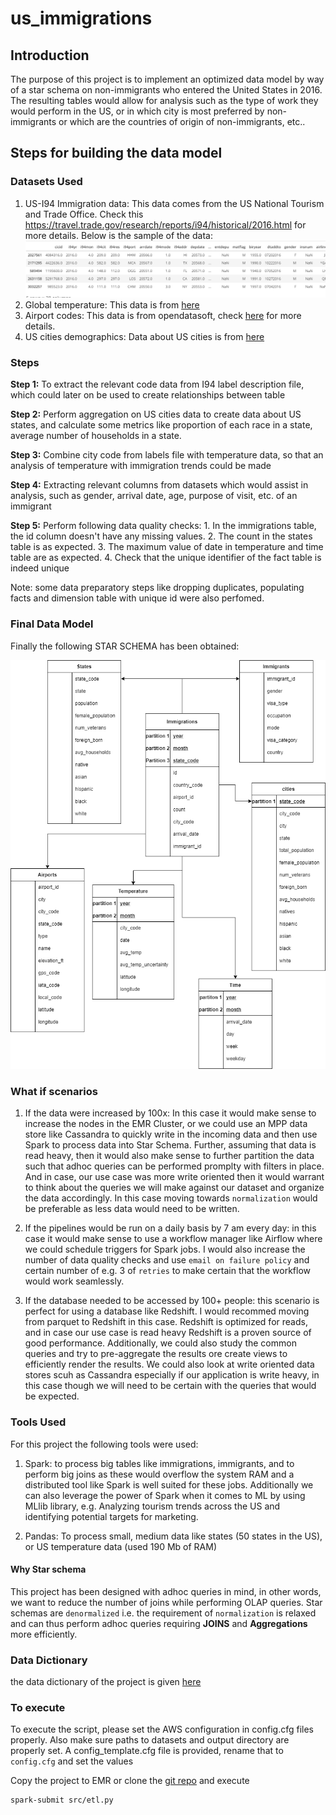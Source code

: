 # us_immigrations

## Introduction

The purpose of this project is to implement an optimized data model by way of a star schema on non-immigrants who entered the United States in 2016.
The resulting tables would allow for analysis such as the type of work they would perform in the US, or in which city is most preferred by non-immigrants or which are the countries of origin of non-immigrants, etc..

## Steps for building the data model
### Datasets Used
1. US-I94 Immigration data: This data comes from the US National Tourism and Trade Office. Check this https://travel.trade.gov/research/reports/i94/historical/2016.html for more details. Below is the sample of the data:
![Sample Data](us_i94_immigration_data.png)
2. Global temperature: This data is from [here](https://www.kaggle.com/berkeleyearth/climate-change-earth-surface-temperature-data)
3. Airport codes:  This data is from opendatasoft, check [here](https://public.opendatasoft.com/explore/dataset/us-cities-demographics/export/) for more details.
4. US cities demographics: Data about US cities is from [here](https://datahub.io/core/airport-codes#data)

### Steps

**Step 1:** To extract the relevant code data from I94 label description file, which could later on be used to create relationships between table

**Step 2:** Perform aggregation on US cities data to create data about US states, and calculate some metrics like proportion of each race in a state, average number of households in a state.

**Step 3:** Combine city code from labels file with temperature data, so that an analysis of temperature with immigration trends could be made

**Step 4:** Extracting relevant columns from datasets which would assist in analysis, such as gender, arrival date, age, purpose of visit, etc. of an immigrant

**Step 5:** Perform following data quality checks:
    1. In the immigrations table, the id column doesn't have any missing values.
    2. The count in the states table is as expected.
    3. The maximum value of date in temperature and time table are as expected.
    4. Check that the unique identifier of the fact table is indeed unique

Note: some data preparatory steps like dropping duplicates, populating facts and dimension table with unique id were also perfomed.

### Final Data Model
Finally the following STAR SCHEMA has been obtained:

![DB design](us_immi_db_design.png)

### What if scenarios

1. If the data were increased by 100x: In this case it would make sense to increase the nodes in the EMR Cluster, or we could use an MPP data store like Cassandra to quickly write in the incoming data and then use Spark to process data into Star Schema. Further, assuming that data is read heavy, then it would also make sense to further partition the data such that adhoc queries can be performed promplty with filters in place. And in case, our use case was more write oriented then it would warrant to think about the queries we will make against our dataset and organize the data accordingly. In this case moving towards `normalization` would be preferable as less data would need to be written.

2. If the pipelines would be run on a daily basis by 7 am every day: in this case it would make sense to use a workflow manager like Airflow where we could schedule triggers for Spark jobs. I would also increase the number of data quality checks and use `email on failure policy` and certain number of e.g. 3 of `retries` to make certain that the workflow would work seamlessly. 

3. If the database needed to be accessed by 100+ people: this scenario is perfect for using a database like Redshift. I would recommed moving from parquet to Redshift in this case. Redshift is optimized for reads, and in case our use case is read heavy Redshift is a proven source of good performance. Additionally, we could also study the common queries and try to pre-aggregate the results ore create views to efficiently render the results. We could also look at write oriented data stores scuh as Cassandra especially if our application is write heavy, in this case though we will need to be certain with the queries that would be expected.

### Tools Used

For this project the following tools were used:

1. Spark: to process big tables like immigrations, immigrants, and to perform big joins as these would overflow the system RAM and a distributed tool like Spark is well suited for these jobs. Additionally we can also leverage the power of Spark when it comes to ML by using MLlib library, e.g. Analyzing tourism trends across the US and identifying potential targets for marketing.

2. Pandas: To process small, medium data like states (50 states in the US), or US temperature data (used 190 Mb of RAM)


#### Why Star schema

This project has been designed with adhoc queries in mind, in other words, we want to reduce the number of joins while performing OLAP queries. Star schemas are `denormalized` i.e. the requirement of `normalization` is relaxed and can thus perform adhoc queries requiring **JOINS** and **Aggregations** more efficiently.  

### Data Dictionary
the data dictionary of the project is given [here](dataDictionary.md)

### To execute

To execute the script, please set the AWS configuration in config.cfg files properly. Also make sure paths to datasets and output directory are properly set. A config_template.cfg file is provided, rename that to `config.cfg` and set the values

Copy the project to EMR or clone the [git repo](https://github.com/sahil350/us_immigrations) and execute

```
spark-submit src/etl.py
```
